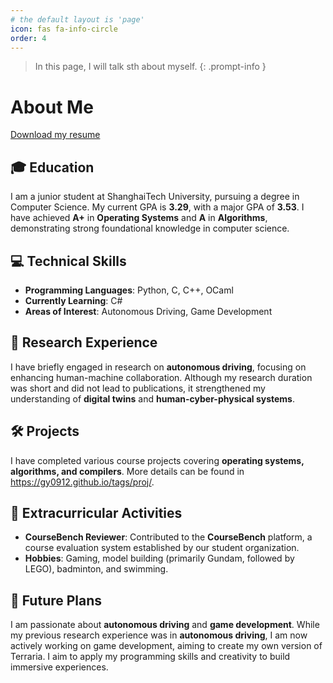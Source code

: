 ```yaml
---
# the default layout is 'page'
icon: fas fa-info-circle
order: 4
---
```


> In this page, I will talk sth about myself.
{: .prompt-info }


# About Me
[Download my resume](../assets/lib/resume.pdf)

## 🎓 Education  
I am a junior student at ShanghaiTech University, pursuing a degree in Computer Science. My current GPA is **3.29**, with a major GPA of **3.53**. I have achieved **A+** in **Operating Systems** and **A** in **Algorithms**, demonstrating strong foundational knowledge in computer science.  

## 💻 Technical Skills  
- **Programming Languages**: Python, C, C++, OCaml  
- **Currently Learning**: C#  
- **Areas of Interest**: Autonomous Driving, Game Development  

## 🔬 Research Experience  
I have briefly engaged in research on **autonomous driving**, focusing on enhancing human-machine collaboration. Although my research duration was short and did not lead to publications, it strengthened my understanding of **digital twins** and **human-cyber-physical systems**.  

## 🛠 Projects  
I have completed various course projects covering **operating systems, algorithms, and compilers**. More details can be found in https://gy0912.github.io/tags/proj/.  

## 📌 Extracurricular Activities  
- **CourseBench Reviewer**: Contributed to the **CourseBench** platform, a course evaluation system established by our student organization.  
- **Hobbies**: Gaming, model building (primarily Gundam, followed by LEGO), badminton, and swimming.  

## 🎯 Future Plans  
I am passionate about **autonomous driving** and **game development**. While my previous research experience was in **autonomous driving**, I am now actively working on game development, aiming to create my own version of Terraria. I aim to apply my programming skills and creativity to build immersive experiences.  

